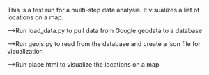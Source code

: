 This is a test run for a multi-step data analysis. It visualizes a list of locations on a map.

-->Run load_data.py to pull data from Google geodata to a database

-->Run geojs.py to read from the database and create a json file for visualization

-->Run place.html to visualize the locations on a map
